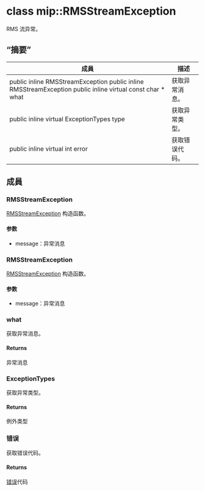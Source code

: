 # <a name="class-miprmsstreamexception"></a>class mip::RMSStreamException 
RMS 流异常。
## <a name="summary"></a>“摘要”
 成員                        | 描述                                
--------------------------------|---------------------------------------------
public inline  RMSStreamException public inline  RMSStreamException public inline virtual const char * what | 获取异常消息。
public inline virtual ExceptionTypes type | 获取异常类型。
public inline virtual int error | 获取错误代码。
## <a name="members"></a>成員
### <a name="rmsstreamexception"></a>RMSStreamException
[RMSStreamException](#classmip_1_1_r_m_s_stream_exception) 构造函数。
#### <a name="parameters"></a>参数
* message：异常消息
### <a name="rmsstreamexception"></a>RMSStreamException
[RMSStreamException](#classmip_1_1_r_m_s_stream_exception) 构造函数。
#### <a name="parameters"></a>参数
* message：异常消息
### <a name="what"></a>what
获取异常消息。
#### <a name="returns"></a>Returns
异常消息
### <a name="exceptiontypes"></a>ExceptionTypes
获取异常类型。
#### <a name="returns"></a>Returns
例外类型
### <a name="error"></a>错误
获取错误代码。
#### <a name="returns"></a>Returns
[错误](#classmip_1_1_error)代码